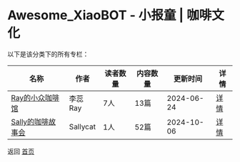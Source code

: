 # Awesome_XiaoBOT - 小报童 | 咖啡文化

以下是该分类下的所有专栏：

| 名称 | 作者 | 读者数量 | 内容数量 | 更新时间 | 详情 |
|------|------|----------|----------|----------|------|
| [Ray的小众咖啡馆](https://xiaobot.net/p/lirui6204?refer=9c3f1c95-a052-465a-9902-f6d75080262a) | 李蕊Ray | 7人 | 13篇 |  2024-06-24 | [详情](data/lirui6204.md) |
| [Sally的咖啡故事会](https://xiaobot.net/p/jjmmmakemoney?refer=9c3f1c95-a052-465a-9902-f6d75080262a) | Sallycat | 1人 | 52篇 |  2024-10-06 | [详情](data/jjmmmakemoney.md) |


返回 [首页](../README.md)
